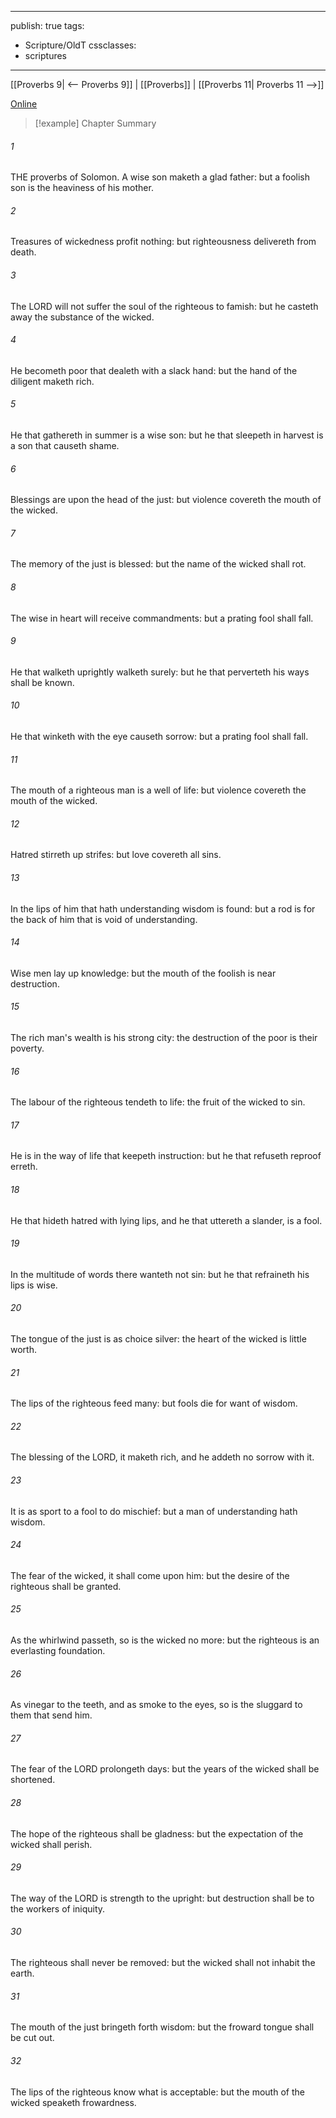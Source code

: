 

---
publish: true
tags:
  - Scripture/OldT
cssclasses:
  - scriptures
---
[[Proverbs 9| <-- Proverbs 9]] | [[Proverbs]] | [[Proverbs 11| Proverbs 11 -->]]

[Online](https://churchofjesuschrist.org/study/scriptures/ot/prov/10?lang=eng)

>[!example] Chapter Summary
>
###### 1
THE proverbs of Solomon.  A wise son maketh a glad father: but a foolish son is the heaviness of his mother.
###### 2
Treasures of wickedness profit nothing: but righteousness delivereth from death.
###### 3
The LORD will not suffer the soul of the righteous to famish: but he casteth away the substance of the wicked.
###### 4
He becometh poor that dealeth with a slack hand: but the hand of the diligent maketh rich.
###### 5
He that gathereth in summer is a wise son: but he that sleepeth in harvest is a son that causeth shame.
###### 6
Blessings are upon the head of the just: but violence covereth the mouth of the wicked.
###### 7
The memory of the just is blessed: but the name of the wicked shall rot.
###### 8
The wise in heart will receive commandments: but a prating fool shall fall.
###### 9
He that walketh uprightly walketh surely: but he that perverteth his ways shall be known.
###### 10
He that winketh with the eye causeth sorrow: but a prating fool shall fall.
###### 11
The mouth of a righteous man is a well of life: but violence covereth the mouth of the wicked.
###### 12
Hatred stirreth up strifes: but love covereth all sins.
###### 13
In the lips of him that hath understanding wisdom is found: but a rod is for the back of him that is void of understanding.
###### 14
Wise men lay up knowledge: but the mouth of the foolish is near destruction.
###### 15
The rich man's wealth is his strong city: the destruction of the poor is their poverty.
###### 16
The labour of the righteous tendeth to life: the fruit of the wicked to sin.
###### 17
He is in the way of life that keepeth instruction: but he that refuseth reproof erreth.
###### 18
He that hideth hatred with lying lips, and he that uttereth a slander, is a fool.
###### 19
In the multitude of words there wanteth not sin: but he that refraineth his lips is wise.
###### 20
The tongue of the just is as choice silver: the heart of the wicked is little worth.
###### 21
The lips of the righteous feed many: but fools die for want of wisdom.
###### 22
The blessing of the LORD, it maketh rich, and he addeth no sorrow with it.
###### 23
It is as sport to a fool to do mischief: but a man of understanding hath wisdom.
###### 24
The fear of the wicked, it shall come upon him: but the desire of the righteous shall be granted.
###### 25
As the whirlwind passeth, so is the wicked no more: but the righteous is an everlasting foundation.
###### 26
As vinegar to the teeth, and as smoke to the eyes, so is the sluggard to them that send him.
###### 27
The fear of the LORD prolongeth days: but the years of the wicked shall be shortened.
###### 28
The hope of the righteous shall be gladness: but the expectation of the wicked shall perish.
###### 29
The way of the LORD is strength to the upright: but destruction shall be to the workers of iniquity.
###### 30
The righteous shall never be removed: but the wicked shall not inhabit the earth.
###### 31
The mouth of the just bringeth forth wisdom: but the froward tongue shall be cut out.
###### 32
The lips of the righteous know what is acceptable: but the mouth of the wicked speaketh frowardness.



